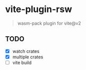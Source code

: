 # vite-plugin-rsw

> wasm-pack plugin for vite@v2

## TODO

- [x] watch crates
- [x] multiple crates
- [ ] vite build

<!-- ## Getting Started

> Install rsw

```bash
npm i -D vite-plugin-rsw
```

> vite.config.ts

```js
import { defineConfig } from 'vite'
import { ViteRsw } from 'vite-plugin-rsw';

export default defineConfig({
  plugins: [
    ViteRsw({
      // target: 'web',
      mode: 'release',
      crates: [
        {
          path: './rust-crate',
          // outName: '',
          // scope: '',
        },
      ],
    }),
  ],
})
``` -->
